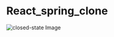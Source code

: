 # React_spring_clone
<img src='https://i.pinimg.com/236x/f1/9e/b8/f19eb82ad25f55509c41ab7efdd44278.jpg' alt='closed-state Image' />
